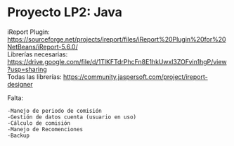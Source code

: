 # Proyecto LP2: Java

iReport Plugin: https://sourceforge.net/projects/ireport/files/iReport%20Plugin%20for%20NetBeans/iReport-5.6.0/ 
<br> Librerías necesarias: https://drive.google.com/file/d/1TlKFTdrPhcFn8E1hkUwxl3ZOFvin1hgP/view?usp=sharing
<br> Todas las librerías: https://community.jaspersoft.com/project/ireport-designer

Falta:
	
	-Manejo de periodo de comisión
	-Gestión de datos cuenta (usuario en uso)
	-Cálculo de comisión
	-Manejo de Recomenciones
	-Backup
